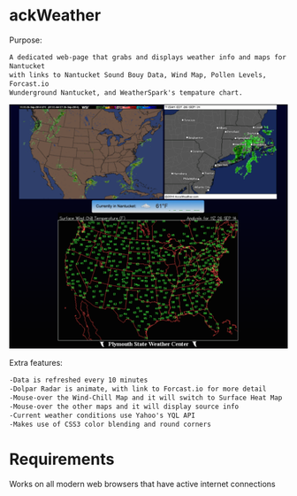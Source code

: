 ackWeather
=====
Purpose: 

	A dedicated web-page that grabs and displays weather info and maps for Nantucket 
	with links to Nantucket Sound Bouy Data, Wind Map, Pollen Levels, Forcast.io 
	Wunderground Nantucket, and WeatherSpark's tempature chart.

<img src="https://github.com/xeoron/ackWeather/blob/master/images/sample.png?raw=true"/>

Extra features:

	-Data is refreshed every 10 minutes
	-Dolpar Radar is animate, with link to Forcast.io for more detail
	-Mouse-over the Wind-Chill Map and it will switch to Surface Heat Map
	-Mouse-over the other maps and it will display source info
	-Current weather conditions use Yahoo's YQL API
	-Makes use of CSS3 color blending and round corners
	
Requirements
=====
Works on all modern web browsers that have active internet connections

	
